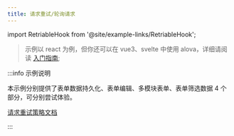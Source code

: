 ```yaml
---
title: 请求重试/轮询请求
---
```


import RetriableHook from '@site/example-links/RetriableHook';

> 示例以 react 为例，但你还可以在 vue3、svelte 中使用 alova，详细请阅读 [入门指南](/next/tutorial/getting-started/introduce);

<RetriableHook></RetriableHook>

:::info 示例说明

本示例分别提供了表单数据持久化、表单编辑、多模块表单、表单筛选数据 4 个部分，可分别尝试体验。

[请求重试策略文档](/next/tutorial/client/strategy/use-retriable-request)

:::
